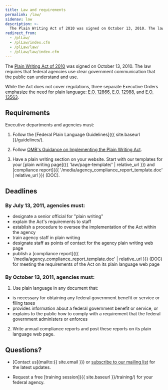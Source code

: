 ```yaml
---
title: Law and requirements
permalink: /law/
sidenav: law
description: >-
  The Plain Writing Act of 2010 was signed on October 13, 2010. The law requires that federal agencies use clear government communication that the public can understand and use.
redirect_from:
  - /plLaw/
  - /plLaw/index.cfm
  - /plLaw/law/
  - /plLaw/law/index.cfm
---
```


The [Plain Writing Act of 2010](https://www.gpo.gov/fdsys/pkg/PLAW-111publ274/content-detail.html) was signed on October 13, 2010. The law requires that federal agencies use clear government communication that the public can understand and use.

While the Act does not cover regulations, three separate Executive Orders emphasize the need for plain language: [E.O. 12866](https://www.archives.gov/files/federal-register/executive-orders/pdf/12866.pdf), [E.O. 12988](https://www.gpo.gov/fdsys/pkg/FR-1996-02-07/pdf/96-2755.pdf), and [E.O. 13563](https://www.govinfo.gov/content/pkg/FR-2011-01-21/pdf/2011-1385.pdf).

## Requirements

Executive departments and agencies must:

1. Follow the [Federal Plain Language Guidelines]({{ site.baseurl }}/guidelines/).

2. Follow [OMB's Guidance on Implementing the Plain Writing Act](https://obamawhitehouse.archives.gov/sites/default/files/omb/memoranda/2011/m11-15.pdf).

3. Have a plain writing section on your website. Start with our templates for your [plain writing page]({{ 'law/page-template/' | relative_url }}) and [compliance report]({{ '/media/agency_compliance_report_template.doc' | relative_url }}) (DOC).

## Deadlines

### By July 13, 2011, agencies must:

- designate a senior official for "plain writing"
- explain the Act's requirements to staff
- establish a procedure to oversee the implementation of the Act within the agency
- train agency staff in plain writing
- designate staff as points of contact for the agency plain writing web page
- publish a [compliance report]({{ '/media/agency_compliance_report_template.doc' | relative_url }}) (DOC) for meeting the requirements of the Act on its plain language web page

### By October 13, 2011, agencies must:

1. Use plain language in any document that:
  - is necessary for obtaining any federal government benefit or service or filing taxes
  - provides information about a federal government benefit or service, or
  - explains to the public how to comply with a requirement that the federal government administers or enforces
2. Write annual compliance reports and post these reports on its plain language web page.

## Questions?

- [Contact us](mailto:{{ site.email }}) or [subscribe to our mailing list](https://www.digitalgov.gov/communities/plain-language/) for the latest updates.

- Request a free [training session]({{ site.baseurl }}/training/) for your federal agency.
